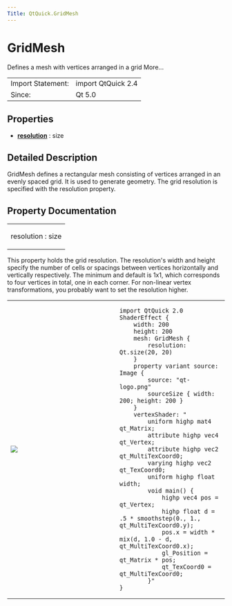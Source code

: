 ```yaml
---
Title: QtQuick.GridMesh
---
```

        
GridMesh
========

<span class="subtitle"></span>
Defines a mesh with vertices arranged in a grid More...

|                   |                    |
|-------------------|--------------------|
| Import Statement: | import QtQuick 2.4 |
| Since:            | Qt 5.0             |

<span id="properties"></span>
Properties
----------

-   ****[resolution](#resolution-prop)**** : size

<span id="details"></span>
Detailed Description
--------------------

GridMesh defines a rectangular mesh consisting of vertices arranged in an evenly spaced grid. It is used to generate geometry. The grid resolution is specified with the resolution property.

Property Documentation
----------------------

<table>
<colgroup>
<col width="100%" />
</colgroup>
<tbody>
<tr class="odd">
<td><p><span id="resolution-prop"></span><span class="name">resolution</span> : <span class="type">size</span></p></td>
</tr>
</tbody>
</table>

This property holds the grid resolution. The resolution's width and height specify the number of cells or spacings between vertices horizontally and vertically respectively. The minimum and default is 1x1, which corresponds to four vertices in total, one in each corner. For non-linear vertex transformations, you probably want to set the resolution higher.

<table>
<colgroup>
<col width="50%" />
<col width="50%" />
</colgroup>
<tbody>
<tr class="odd">
<td><p><img src="https://developer.ubuntu.com/static/devportal_uploaded/9f4082c1-aa0d-42e7-b085-5744594078fa-api/apps/qml/sdk-15.04.1/QtQuick.GridMesh/images/declarative-gridmesh.png" /></p></td>
<td><pre class="qml"><code>import QtQuick 2.0
ShaderEffect {
    width: 200
    height: 200
    mesh: GridMesh {
        resolution: Qt.size(20, 20)
    }
    property variant source: Image {
        source: &quot;qt-logo.png&quot;
        sourceSize { width: 200; height: 200 }
    }
    vertexShader: &quot;
        uniform highp mat4 qt_Matrix;
        attribute highp vec4 qt_Vertex;
        attribute highp vec2 qt_MultiTexCoord0;
        varying highp vec2 qt_TexCoord0;
        uniform highp float width;
        void main() {
            highp vec4 pos = qt_Vertex;
            highp float d = .5 * smoothstep(0., 1., qt_MultiTexCoord0.y);
            pos.x = width * mix(d, 1.0 - d, qt_MultiTexCoord0.x);
            gl_Position = qt_Matrix * pos;
            qt_TexCoord0 = qt_MultiTexCoord0;
        }&quot;
}</code></pre></td>
</tr>
</tbody>
</table>

